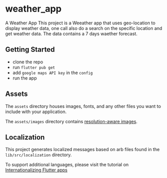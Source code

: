 # weather_app

A Weather App
This project is a Weeather app that uses geo-location to display weather data, one call also do a search on the specific location and get weather data.
The data contains a 7 days waether forecast.

## Getting Started

- clone the repo
- run `flutter pub get`
- add `google maps API key` in the `config`
- run the app

## Assets

The `assets` directory houses images, fonts, and any other files you want to
include with your application.

The `assets/images` directory contains [resolution-aware
images](https://flutter.dev/docs/development/ui/assets-and-images#resolution-aware).

## Localization

This project generates localized messages based on arb files found in
the `lib/src/localization` directory.

To support additional languages, please visit the tutorial on
[Internationalizing Flutter
apps](https://flutter.dev/docs/development/accessibility-and-localization/internationalization)
